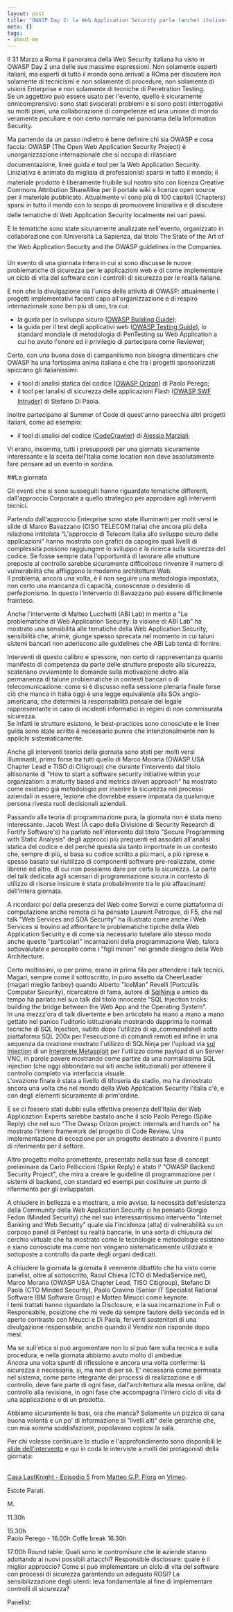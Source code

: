 ```yaml
--- 
layout: post
title: "OWASP Day 2: la Web Application Security parla (anche) italiano"
meta: {}
tags: 
- about-me
---
```

Il 31 Marzo a Roma il panorama della Web Security italiana ha visto in OWASP Day 2 una delle sue massime espressioni. Non solamente esperti italiani, ma esperti di tutto il mondo sono arrivati a ROma per discutere non solamente di tecnicismi e non solamente di procedure, non solamente di visioni Enterprise e non solamente di tecniche di Penetration Testing.  
Se un aggettivo può essere usato per l'evento, quello è sicuramente onnicomprensivo: sono stati sviscerati problemi e si sono posti interrogativi su molti piani, una collaborazione di competenze ed una unione di mondo veramente peculiare e non certo normale nel panorama della Information Security.  
  
Ma partendo da un passo indietro è bene definire chi sia OWASP e cosa faccia: OWASP (The Open Web Application Security Project) è unorganizzazione internazionale che si occupa di rilasciare documentazione, linee guida e tool per la Web Application Security.  
Liniziativa è animata da migliaia di professionisti sparsi in tutto il mondo; il materiale prodotto è liberamente fruibile sul nostro sito con licenza Creative Commons Attribution ShareAlike per il portale wiki e licenze open source per il materiale pubblicato. Attualmente vi sono più di 100 capitoli (Chapters) sparsi in tutto il mondo con lo scopo di promuovere liniziativa e di discutere delle tematiche di Web Application Security localmente nei vari paesi.  
  
E le tematiche sono state sicuramente analizzate nell'evento, organizzato in collaborazione con lUniversità La Sapienza, dal titolo The State of the Art of the Web Application Security and the OWASP guidelines in the Companies.  
  
Un evento di una giornata intera in cui si sono discusse le nuove problematiche di sicurezza per le applicazioni web e di come implementare un ciclo di vita del software con i controlli di sicurezza per le realtà italiane.  
  
E non che la divulgazione sia l'unica delle attività di OWASP: attualmente i progetti implementativi facenti capo all'organizzazione e di respiro internazionale sono ben più di uno, tra cui:  
  
* la guida per lo sviluppo sicuro ([OWASP Building Guide](http://www.owasp.org/index.php/Category:OWASP_Guide_Project));  
* la guida per il test degli applicativi web ([OWASP Testing Guide](http://www.owasp.org/index.php/Category:OWASP_Testing_Project)), lo standard mondiale di metodologia di PenTesting su Web Application a cui ho avuto l'onore ed il privilegio di partecipare come Reviewer;  
  
Certo, con una buona dose di campanilismo non bisogna dimenticare che OWASP ha una fortissima anima italiana e che tra i progetti sponsorizzati spiccano gli italianissimi:  
  
* il tool di analisi statica del codice ([OWASP Orizon](http://www.owasp.org/index.php/Category:OWASP_Orizon_Project)) di Paolo Perego;  
* il tool per lanalisi di sicurezza delle applicazioni Flash ([OWASP SWF Intruder](http://www.owasp.org/index.php/Category:SWFIntruder)) di Stefano Di Paola.  
  
Inoltre partecipano al Summer of Code di quest'anno parecchia altri progetti italiani, come ad esempio:  
  
* il tool di analisi del codice ([CodeCrawler](http://www.cyphersec.com/?p=256)) di [Alessio Marziali](http://www.cyphersec.com);
  
Vi erano, insomma, tutti i presupposti per una giornata sicuramente interessante e la scelta dell'Italia come location non deve assolutamente fare pensare ad un evento in sordina.  
  
##La giornata  
  
Gli eventi che si sono susseguiti hanno riguardato tematiche differenti, dall'approccio Corporate a quello strategico per approdare agli interventi tecnici.  
  
Partendo dall'approccio Enterprise sono state illuminanti per molti versi le slide di Marco Bavazzano (CISO TELECOM Italia) che ancora più della relazione intitolata "L'approccio di Telecom Italia allo sviluppo sicuro delle applicazioni" hanno mostrato con grafici da capogiro quali livelli di complessità possono raggiungere lo sviluppo e la ricerca sulla sicurezza del codice. Se fosse sempre data l'opportunità di lavorare alle strutture preposte al controllo sarebbe sicuramente difficoltoso rinvenire il numero di vulnerabilità che affliggono le moderme architetture Web.  
Il problema, ancora una volta, è il non seguire una metodologia impostata, non certo una mancanza di capacità, conoscenze o desiderio di perfezionismo. In questo l'intervento di Bavazzano può essere difficilmente frainteso.  
  
Anche l'intervento di Matteo Lucchetti (ABI Lab) in merito a "Le problematiche di Web Application Security: la visione di ABI Lab" ha mostrato una sensibilità alle tematiche della Web Application Security, sensibilità che, ahimè, giunge spesso sprecata nel momento in cui taluni sistemi bancari non aderiscono alle guidelines che ABI Lab tenta di fornire.  
  
Interventi di questo calibro e spessore, non certo di rappresentanza quanto manifesto di competenza da parte delle strutture preposte alla sicurezza, scatenano ovviamente le domande sulla motivazione dietro alla permanenza di talune problematiche in contesti bancari o di telecomunicazione: come si è discusso nella sessione plenaria finale forse ciò che manca in Italia oggi è una legge equivalente alla SOx anglo-americana, che determini la responsabilità pensale del legale rappresentante in caso di incidenti informatici in regimi di non commisurata sicurezza.  
Se infatti le strutture esistono, le best-practices sono conosciute e le linee guida sono state scritte è necessario punire che intenzionalmente non le applichi sistematicamente.  
  
Anche gli interventi teorici della giornata sono stati per molti versi illuminanti, primo forse tra tutti quello di Marco Morana (OWASP USA Chapter Lead e TISO  di Citigroup) che durante l'intervento dal titolo altisonante di "How to start a software security initiative within your organization: a maturity based and metrics driven approach" ha mostrato come esistano già metodologie per inserire la sicurezza nei processi aziendali in essere, lezione che dovrebbe essere imparata da qualunque persona rivesta ruoli decisionali aziendali.  
  
Passando alla teoria di programmazione pura, la giornata non è stata meno interessante. Jacob West (A capo della Divisione di Security Research di Fortify Software's) ha parlato nell'intervento dal titolo "Secure Programming with Static Analysis" degli approcci più prequenti ed assodati all'analisi statica del codice e del perchè questa sia tanto importnate in un contesto che, sempre di più, si basa su codice scritto a più mani, a più riprese e spesso basato sul riutilizzo di componenti software pre-realizzate, come librerie ed altro, di cui non possiamo dare per certa la sicurezza. La parte del talk dedicata agli scensari di programmazione sicura in contesto di utilizzo di risorse insicure è stata probabilmente tra le più affascinanti dell'intera giornata.  
  
A ricordarci poi della presenza del Web come Servizi e come piattaforma di computazione anche remota ci ha pensato Laurent Petroque, di F5, che nel talk "Web Services and SOA Security" ha illustrato come anche i Web Services si trovino ad affrontare le problematiche tipiche della Web Application Security e di come sia necessario tutelare allo stesso modo anche queste "particolari" incarnazioni della programmazione Web, talora sottovalutate e percepite come i "figli minori" nel grande disegno della Web Architecture.  
  
Certo moltissimi, io per primo, erano in prima fila per attendere i talk tecnici. Magari, sempre come il sottoscritto, in puro assetto da CheerLeader (magari meglio fanboy) quando Alberto "IceMan" Revelli (Portcullis Computer Security), ricercatore di fama, autore di [SqlNinja](http://sqlninja.sourceforge.net/) e amico da tempo ha parlato nel suo talk dal titolo innocente "SQL Injection tricks: building the bridge between the Web App and the Operating System".  
In una mezzz'ora di talk divertente e ben articolato ha mano a mano a mano gettato nel panico l'uditorio istituzionale mostrando dapprima le normali tecniche di SQL Injection, subito dopo l'utilizzo di xp_commandshell sotto piattaforma SQL 200x per l'esecuzione di comandi remoti ed infine in una sequenza da ovazione mostrato l'utilizzo di SQLNinja per l'upload via [sql Injection](http://it.wikipedia.org/wiki/SQL_injection) di un [Interprete Metasploit](http://www.metasploit.com/) per l'utilizzo come payload di un Server VNC, in parole povere mostrando come partire da una normalissima SQL injection (che oggi abbondano sui siti anche istituzionali) per ottenere il controllo completo via interfaccia visuale.  
L'ovazione finale è stata a livello di tifoseria da stadio, ma ha dimostrato ancora una volta che nel mondo della Web Application Security l'italia c'è, e con degli elementi sicuramente di prim'ordine.  
  
E se ci fossero stati dubbi sulla effettiva presenza dell'Italia dei Web Applicaztion Experts sarebbe bastato anche il solo Paolo Perego (Spike Reply) che nel suo "The Owasp Orizon project: internals and hands on" ha mostrato l'intero framework del progetto di Code Review. Una implementazione di eccezione per un progetto destinato a divenire il punto di riferimento per il settore.  
  
Altro progetto molto promettente, presentato nella sua fase di concept preliminare da Carlo Pelliccioni (Spike Reply) è stato l' "OWASP Backend Security Project", che mira a creare le guideline di programmazione per i sistemi di backend, con standard ed esempi per costituire un punto di riferimento per gli sviluppatori.  
  
A chiudere in bellezza e a mostrare, a mio avviso, la necessità dell'esistenza della Community della Web Application Security ci ha pensato Giorgio Fedon (Minded Security) che nel suo interessantissimo intervento "Internet Banking and Web Security" quale sia l'incidenza (alta) di vulnerabilità su un corposo panel di Pentest su realtà bancarie, in una sorta di chiusura del cerchio virtuale che ha mostrato come le tecnologie e metodologie esistano e siano conosciute ma come non vengano sistematicamente utilizzate e sottoposte a controllo da parte degli organi dedicati.  
  
A chiudere la giornata la giornata il veemente dibattito che ha visto come panelist, oltre al sottoscritto, Raoul Chiesa  (CTO di MediaService.net), Marco Morana (OWASP USA Chapter Lead, TISO Citigroup), Stefano Di Paola (CTO Minded Security),  Paolo Cravino (Senior IT Specialist Rational Software IBM Software Group) e Matteo Meucci come keynote.  
I temi trattati hanno riguardato la Disclosure, e la sua incarnazione in Full o Responsabile, posizione che mi vede da sempre fautore della seconda ed in aperto contrasto con Meucci e Di Paola, ferventi sostenitori di una divulgazione responsabile, anche quando il Vendor non risponde dopo mesi.  
  
Ma se sull'etica si può argomentare non lo si può fare sulla tecnica e sulla procedura, e nella giornata abbiamo avuto molto di ambedue.  
Ancora una volta spunti di riflessione e ancora una volta conferme: la sicurezza è necessaria, sì, ma non di per sè. E' necessaria come permeata nel sistema, come parte integrante dei processi di realizzazione e di controllo, deve fare parte di ogni fase, dall'architettura alla messa online, dal controllo alla revisione, in ogni fase che accompagna l'intero ciclo di vita di una applicazione o di un prodotto.  
  
Abbiamo sicuramente le basi, ora che manca? Solamente un pizzico di sana buona volontà e un po' di informazione ai "livelli alti" delle gerarchie che, con mia somma soddisfazione, popolavano copiosi la sala.  
  
Per chi volesse continuare lo studio e l'approfondimento sono disponibili le [slide dell'intervento]() e qui in coda le interviste a molti dei protagonisti della giornata:  
  
<object type="application/x-shockwave-flash" width="400" height="299" data="http://www.vimeo.com/moogaloop.swf?clip_id=932018&amp;server=www.vimeo.com&amp;fullscreen=1&amp;show_title=1&amp;show_byline=1&amp;show_portrait=0&amp;color=">	<param name="quality" value="best" />	<param name="allowfullscreen" value="true" />	<param name="scale" value="showAll" />	<param name="movie" value="http://www.vimeo.com/moogaloop.swf?clip_id=932018&amp;server=www.vimeo.com&amp;fullscreen=1&amp;show_title=1&amp;show_byline=1&amp;show_portrait=0&amp;color=" /></object>  
<a href="http://www.vimeo.com/932018/l:embed_932018">Casa LastKnight - Episodio 5</a> from <a href="http://www.vimeo.com/lastknight/l:embed_932018">Matteo G.P. Flora</a> on <a href="http://vimeo.com/l:embed_932018">Vimeo</a>.
  
Estote Parati.  
  
M.
  

11.30h	


15.30h	
Paolo Perego - 
16.00h	Coffe break
16.30h	



17:00h	Round table: Quali sono le contromisure che le aziende stanno adottando ai nuovi possibili attacchi? Responsible disclosure: quale è il miglior approccio? Come si può implementare un ciclo di vita del software con processi di sicurezza garantendo un adeguato ROSI? La sensibilizzazione degli utenti: leva fondamentale al fine di implementare controlli di sicurezza?

Panelist: 
 
